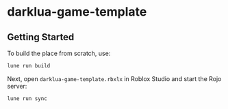# darklua-game-template

## Getting Started
To build the place from scratch, use:

```bash
lune run build
```

Next, open `darklua-game-template.rbxlx` in Roblox Studio and start the Rojo server:

```bash
lune run sync
```
